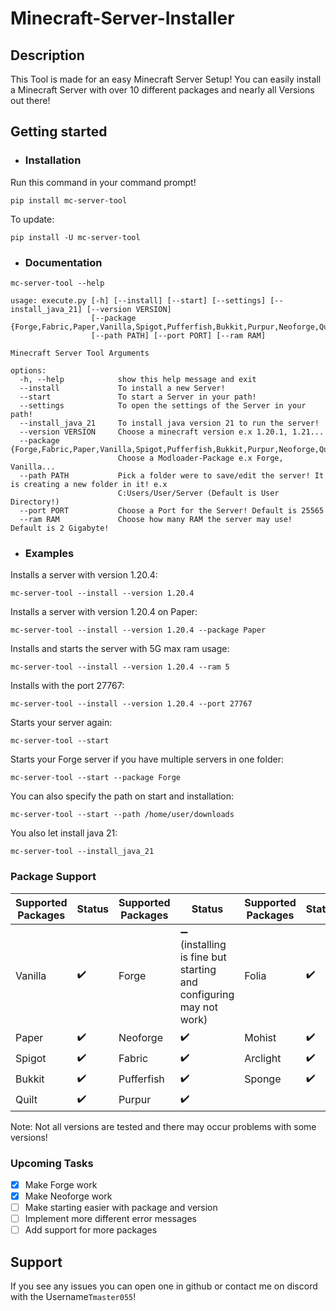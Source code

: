 # Minecraft-Server-Installer
## Description
This Tool is made for an easy Minecraft Server Setup!
You can easily install a Minecraft Server with over 10 different packages
and nearly all Versions out there!
## Getting started

- ### Installation
Run this command in your command prompt!
```shell
pip install mc-server-tool
```
To update:
```shell
pip install -U mc-server-tool
```
- ### Documentation
```shell
mc-server-tool --help
```
```
usage: execute.py [-h] [--install] [--start] [--settings] [--install_java_21] [--version VERSION]
                  [--package {Forge,Fabric,Paper,Vanilla,Spigot,Pufferfish,Bukkit,Purpur,Neoforge,Quilt}]
                  [--path PATH] [--port PORT] [--ram RAM]

Minecraft Server Tool Arguments

options:
  -h, --help            show this help message and exit
  --install             To install a new Server!
  --start               To start a Server in your path!
  --settings            To open the settings of the Server in your path!
  --install_java_21     To install java version 21 to run the server!
  --version VERSION     Choose a minecraft version e.x 1.20.1, 1.21...
  --package {Forge,Fabric,Paper,Vanilla,Spigot,Pufferfish,Bukkit,Purpur,Neoforge,Quilt}
                        Choose a Modloader-Package e.x Forge, Vanilla...
  --path PATH           Pick a folder were to save/edit the server! It is creating a new folder in it! e.x
                        C:Users/User/Server (Default is User Directory!)
  --port PORT           Choose a Port for the Server! Default is 25565
  --ram RAM             Choose how many RAM the server may use! Default is 2 Gigabyte!
```
- ### Examples
Installs a server with version 1.20.4:
```shell
mc-server-tool --install --version 1.20.4 
```
Installs a server with version 1.20.4 on Paper:
```shell
mc-server-tool --install --version 1.20.4 --package Paper
```
Installs and starts the server with 5G max ram usage:
```shell
mc-server-tool --install --version 1.20.4 --ram 5
```
Installs with the port 27767:
```shell
mc-server-tool --install --version 1.20.4 --port 27767
```
Starts your server again:
```shell
mc-server-tool --start
```
Starts your Forge server if you have multiple servers in one folder:
```shell
mc-server-tool --start --package Forge
```
You can also specify the path on start and installation: 
```shell
mc-server-tool --start --path /home/user/downloads
```
You also let install java 21:
```shell
mc-server-tool --install_java_21
```
### Package Support 
| Supported Packages | Status  | Supported Packages   | Status                                                                     | Supported Packages | Status  |
|--------------------|---------|----------------------|----------------------------------------------------------------------------|--------------------|---------|
| Vanilla            | ✔️      | Forge                | ➖ (installing is fine but <br> starting and configuring <br> may not work) | Folia              | ✔️      |
| Paper              | ✔️      | Neoforge             | ✔️                                                                         | Mohist             | ✔️      |
| Spigot             | ✔️      | Fabric               | ✔️                                                                         | Arclight           | ✔️      |
| Bukkit             | ✔️      | Pufferfish           | ✔️                                                                         | Sponge             | ✔️      |
| Quilt              | ✔️      | Purpur               | ✔️                                                                         |

Note: Not all versions are tested and there may occur problems with some versions!
### Upcoming Tasks
  - [x] Make Forge work
  - [x] Make Neoforge work
  - [ ] Make starting easier with package and version
  - [ ] Implement more different error messages
  - [ ] Add support for more packages
## Support 
If you see any issues you can open one in github or contact me on discord
with the Username`Tmaster055`!